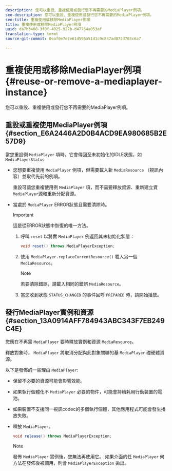 ```yaml
---
description: 您可以重設、重複使用或發行您不再需要的MediaPlayer例項。
seo-description: 您可以重設、重複使用或發行您不再需要的MediaPlayer例項。
seo-title: 重複使用或移除MediaPlayer例項
title: 重複使用或移除MediaPlayer例項
uuid: da7b3468-3f0f-4025-927b-d47764a053af
translation-type: tm+mt
source-git-commit: 0eaf0e7e7e61d596a51d1c9c837ad072d703c6a7

---
```



# 重複使用或移除MediaPlayer例項 {#reuse-or-remove-a-mediaplayer-instance}

您可以重設、重複使用或發行您不再需要的MediaPlayer例項。

## 重設或重複使用MediaPlayer例項 {#section_E6A2446A2D0B4ACD9EA980685B2E57D9}

當您重設例 `MediaPlayer` 項時，它會傳回至未初始化的IDLE狀態，如 `MediaPlayerStatus`

* 您想要重複使用 `MediaPlayer` 例項，但需要載入新 `MediaResource` （視訊內容）並取代先前的例項。

   重設可讓您重複使用例 `MediaPlayer` 項，而不需要釋放資源、重新建立資 `MediaPlayer`源和重新分配資源。

* 當處於 `MediaPlayer` ERROR狀態且需要清除時。

   >[!IMPORTANT]
   >
   >這是從ERROR狀態中恢復的唯一方法。

   1. 呼叫 `reset` 以將實 `MediaPlayer` 例返回其未初始化狀態：

      ```java
      void reset() throws MediaPlayerException; 
      ```

   1. 使用 `MediaPlayer.replaceCurrentResource()` 載入另一個 `MediaResource`。

      >[!NOTE]
      >
      >若要清除錯誤，請載入相同的錯誤 `MediaResource`。

   1. 當您收到狀態 `STATUS_CHANGED` 的事件回呼 `PREPARED` 時，請開始播放。

## 發行MediaPlayer實例和資源 {#section_13A0914AFF784943ABC343F7EB249C4E}

您應在不再需 `MediaPlayer` 要時釋放實例和資源 `MediaResource`。

釋放對象時， `MediaPlayer` 將取消分配與此對象關聯的基 `MediaPlayer` 礎硬體資源。

以下是發佈的一些理由 `MediaPlayer`:

* 保留不必要的資源可能會影響效能。
* 如果執行個體化不 `MediaPlayer` 必要的物件，可能會持續耗用行動裝置的電池。
* 如果裝置不支援同一視訊codec的多個執行個體，其他應用程式可能會發生播放失敗。

* 釋放 `MediaPlayer`。

   ```java
   void release() throws MediaPlayerException;
   ```

   >[!NOTE]
   >
   >發佈 `MediaPlayer` 實例後，您無法再使用它。 如果介面的任 `MediaPlayer` 何方法在發佈後被調用，則會 `MediaPlayerException` 拋出。